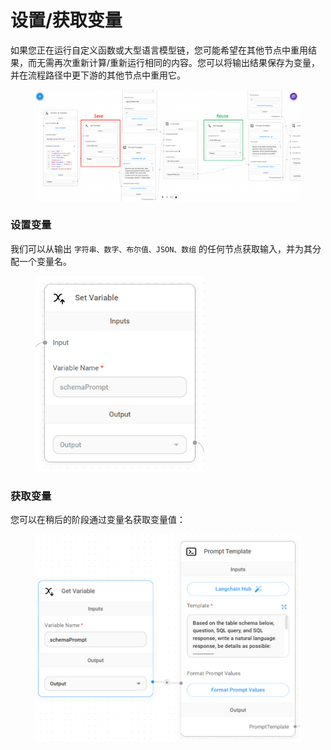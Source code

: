 # 设置/获取变量

如果您正在运行自定义函数或大型语言模型链，您可能希望在其他节点中重用结果，而无需再次重新计算/重新运行相同的内容。您可以将输出结果保存为变量，并在流程路径中更下游的其他节点中重用它。

<figure><img src="../../.gitbook/assets/savereuse.png" alt=""><figcaption></figcaption></figure>

### 设置变量

我们可以从输出 `字符串、数字、布尔值、JSON、数组` 的任何节点获取输入，并为其分配一个变量名。

<figure><img src="../../.gitbook/assets/image (11) (1) (1) (1) (1) (1).png" alt="" width="270"><figcaption></figcaption></figure>

### 获取变量

您可以在稍后的阶段通过变量名获取变量值：

<figure><img src="../../.gitbook/assets/image (12) (1) (2).png" alt="" width="563"><figcaption></figcaption></figure>
